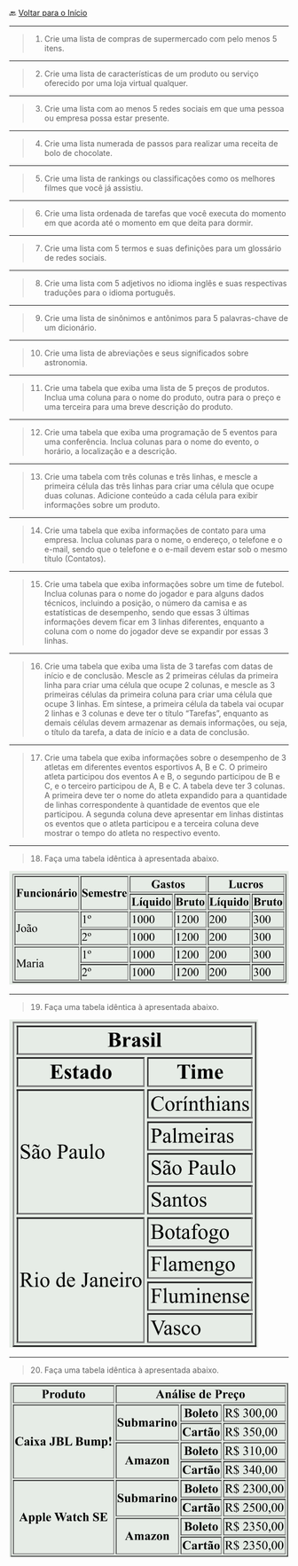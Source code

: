 🔙 [Voltar para o Início](https://github.com/4L1C3-R4BB1T/desenvolvimento-web "Voltar para o Início")

---

> 1. Crie uma lista de compras de supermercado com pelo menos 5 itens.

---

> 2. Crie uma lista de características de um produto ou serviço oferecido por uma loja virtual qualquer.

---

> 3. Crie uma lista com ao menos 5 redes sociais em que uma pessoa ou empresa possa estar presente. 

---

> 4. Crie uma lista numerada de passos para realizar uma receita de bolo de chocolate.

---

> 5. Crie uma lista de rankings ou classificações como os melhores filmes que você já assistiu. 

---

> 6. Crie uma lista ordenada de tarefas que você executa do momento em que acorda até o momento em que deita para dormir.

---

> 7. Crie uma lista com 5 termos e suas definições para um glossário de redes sociais.

---

> 8. Crie uma lista com 5 adjetivos no idioma inglês e suas respectivas traduções para o idioma português.

---

> 9. Crie uma lista de sinônimos e antônimos para 5 palavras-chave de um dicionário.

---

> 10. Crie uma lista de abreviações e seus significados sobre astronomia.

---

> 11. Crie uma tabela que exiba uma lista de 5 preços de produtos. Inclua uma coluna para o nome do produto, outra para o preço e uma terceira para uma breve descrição do produto.

---

> 12. Crie uma tabela que exiba uma programação de 5 eventos para uma conferência. Inclua colunas para o nome do evento, o horário, a localização e a descrição.

---

> 13. Crie uma tabela com três colunas e três linhas, e mescle a primeira célula das três linhas para criar uma célula que ocupe duas colunas. Adicione conteúdo a cada célula para exibir informações sobre um produto.

---

> 14. Crie uma tabela que exiba informações de contato para uma empresa. Inclua colunas para o nome, o endereço, o telefone e o e-mail, sendo que o telefone e o e-mail devem estar sob o mesmo título (Contatos).

---

> 15. Crie uma tabela que exiba informações sobre um time de futebol. Inclua colunas para o nome do jogador e para alguns dados técnicos, incluindo a posição, o número da camisa e as estatísticas de desempenho, sendo que essas 3 últimas informações devem ficar em 3 linhas diferentes, enquanto a coluna com o nome do jogador deve se expandir por essas 3 linhas.

---

> 16. Crie uma tabela que exiba uma lista de 3 tarefas com datas de início e de conclusão. Mescle as 2 primeiras células da primeira linha para criar uma célula que ocupe 2 colunas, e mescle as 3 primeiras células da primeira coluna para criar uma célula que ocupe 3 linhas. Em síntese, a primeira célula da tabela vai ocupar 2 linhas e 3 colunas e deve ter o título “Tarefas”, enquanto as demais células devem armazenar as demais informações, ou seja, o título da tarefa, a data de início e a data de conclusão. 

---

> 17. Crie uma tabela que exiba informações sobre o desempenho de 3 atletas em diferentes eventos esportivos A, B e C. O primeiro atleta participou dos eventos A e B, o segundo participou de B e C, e o terceiro participou de A, B e C. A tabela deve ter 3 colunas. A primeira deve ter o nome do atleta expandido para a quantidade de linhas correspondente à quantidade de eventos que ele participou. A segunda coluna deve apresentar em linhas distintas os eventos que o atleta participou e a terceira coluna deve mostrar o tempo do atleta no respectivo evento.

---

> 18. Faça uma tabela idêntica à apresentada abaixo. 

![Ex. 18](https://github.com/4L1C3-R4BB1T/desenvolvimento-web/blob/main/html/_assets/1.png)

---

> 19. Faça uma tabela idêntica à apresentada abaixo. 

![Ex. 19](https://github.com/4L1C3-R4BB1T/desenvolvimento-web/blob/main/html/_assets/2.png)

---

> 20. Faça uma tabela idêntica à apresentada abaixo. 

![Ex. 20](https://github.com/4L1C3-R4BB1T/desenvolvimento-web/blob/main/html/_assets/3.png)
